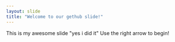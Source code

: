 ```yaml
---
layout: slide
title: "Welcome to our gethub slide!"
---
```

This is my awesome slide
"yes i did it"
Use the right arrow to begin!
